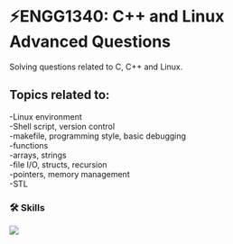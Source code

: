 # ⚡ENGG1340: C++ and Linux Advanced Questions

Solving questions related to C, C++ and Linux.    

## Topics related to:

-Linux environment   
-Shell script, version control   
-makefile, programming style, basic debugging   
-functions   
-arrays, strings   
-file I/O, structs, recursion   
-pointers, memory management   
-STL   

### 🛠 Skills

<img src="https://img.shields.io/badge/c++-00599C?style=for-the-badge&logo=c%2B%2B&logoColor=white">
